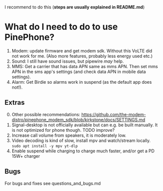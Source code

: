 
I recommend to do this (**steps are usually explained in README.md**)


# What do I need to do to use PinePhone?

1. Modem: update firmware and get modem sdk. Without this VoLTE did not work for me. (Also more features, probably less energy used etc.)
2. Sound: I still have sound issues, but pipewire _may_ help.
3. MMS: Get a carrier that has data APN same as mms APN. Then set mms APN in the sms app's settings (and check data APN in mobile data settings).
4. Alarm: Get Birdie so alarms work in suspend (as the default app does not!).

## Extras

0. Other possible recommendations: https://github.com/the-modem-distro/pinephone_modem_sdk/blob/kirkstone/docs/SETTINGS.md
1. Signal-desktop is not officially available but can e.g. be built manually. It is not optimized for phone though. TODO improve?
2. Increase call volume from speakers, it is moderately low.
3. Video decoding is kind of slow, install mpv and watch/stream locally. `sudo apt install -y mpv yt-dlp`
4. Enable suspend while charging to charge much faster, and/or get a PD 15W+ charger

## Bugs

For bugs and fixes see questions_and_bugs.md
